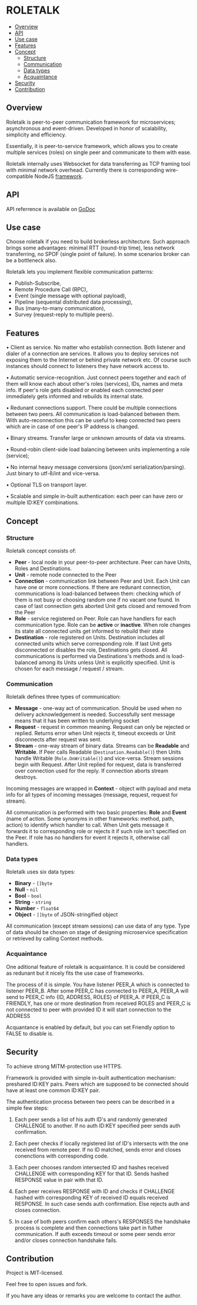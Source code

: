 # ROLETALK

<!-- vscode-markdown-toc -->
* [ Overview](#Overview)
* [ API](#API)
* [ Use case](#Usecase)
* [ Features](#Features)
* [ Concept](#Concept)
	* [ Structure](#Structure)
	* [ Communication](#Communication)
	* [ Data types](#Datatypes)
	* [ Acquaintance](#Acquaintance)
* [ Security](#Security)
* [ Contribution](#Contribution)

<!-- vscode-markdown-toc-config
	numbering=false
	autoSave=true
	/vscode-markdown-toc-config -->
<!-- /vscode-markdown-toc -->

## <a name='Overview'></a> Overview

Roletalk is peer-to-peer communication framework for microservices; asynchronous and event-driven.
Developed in honor of scalability, simplicity and efficiency.

Essentially, it is peer-to-service framework, which allows you to create multiple services (roles) on single peer and communicate to them with ease.

Roletalk internally uses Websocket for data transferring as TCP framing tool with minimal network overhead.
Currently there is corresponding wire-compatible NodeJS [framework](https://github.com/xshkut/roletalk-js).

## <a name='API'></a> API

API referrence is available on [GoDoc](https://godoc.org/github.com/xshkut/roletalk-go)

## <a name='Usecase'></a> Use case

Choose roletalk if you need to build brokerless architecture. Such approach brings some advantages: minimal RTT (round-trip time), less network transferring, no SPOF (single point of failure). In some scenarios broker can be a bottleneck also.

Roletalk lets you implement flexible communication patterns:

- Publish-Subscribe,
- Remote Procedure Call (RPC),
- Event (single message with optional payload),
- Pipeline (sequental distributed data processing),
- Bus (many-to-many communication),
- Survey (request-reply to multiple peers).

## <a name='Features'></a> Features

• Client as service.
No matter who establish connection. Both listener and dialer of a connection are services.
It allows you to deploy services not exposing them to the Internet or behind private network etc.
Of course such instances should connect to listeners they have network access to.

• Automatic service-recognition. Just connect peers together and each of them will know each about other's roles (services), IDs, names and meta info.
If peer's role gets disabled or enabled each connected peer immediately gets informed and rebuilds its internal state.

• Redunant connections support. There could be multiple connections between two peers. All communication is load-balanced between them.
With auto-reconnection this can be useful to keep connected two peers which are in case of one peer's IP address is changed.

• Binary streams. Transfer large or unknown amounts of data via streams.

• Round-robin client-side load balancing between units implementing a role (service);

• No internal heavy message conversions (json/xml serialization/parsing). Just binary to utf-8/int and vice-versa.

• Optional TLS on transport layer.

• Scalable and simple in-built authentication: each peer can have zero or multiple ID:KEY combinations.

## <a name='Concept'></a> Concept

### <a name='Structure'></a> Structure

Roletalk concept consists of:

- <b>Peer</b> - local node in your peer-to-peer architecture. Peer can have Units, Roles and Destinations.
- <b>Unit</b> - remote node connected to the Peer
- <b>Connection</b> - communication link between Peer and Unit. Each Unit can have one or more connections. If there are redunant connection, communications is load-balanced between them: checking which of them is not busy or choosing random one if no vacant one found. In case of last connection gets aborted Unit gets closed and removed from the Peer
- <b>Role</b> - service registered on Peer. Role can have handlers for each communication type. Role can be <b>active</b> or <b>inactive</b>. When role changes its state all connected units get informed to rebuild their state
- <b>Destination</b> - role registered on Units. Destination includes all connected units which serve corresponding role. If last Unit gets disconnected or disables the role, Destinations gets closed.
All communications is performed via Destinations's methods and is load-balanced among its Units unless Unit is explicitly specified. Unit is chosen for each message / request / stream. 

### <a name='Communication'></a> Communication

Roletalk defines three types of communication:

- <b>Message</b> - one-way act of communication. Should be used when no delivery acknowledgement is needed. Successfully sent message means that it has been written to underlying socket
- <b>Request</b> - request in common meaning. Request can only be rejected or replied. Returns error when Unit rejects it, timeout exceeds or Unit disconnects after request was sent.
- <b>Stream</b> - one-way stream of binary data. Streams can be <b>Readable</b> and <b>Writable</b>. If Peer calls Readable (`Destination.Readable()`) then Units handle Writable (`Role.OnWritable()`) and vice-versa. Stream sessions begin with Request. After Unit replied for request, data is transferred over connection used for the reply. If  connection aborts stream destroys.

Incoming messages are wrapped in <b>Context</b> - object with payload and meta info for all types of incoming messages (message, request, request for stream). 

All communication is performed with two basic properties: <b>Role</b> and <b>Event</b> (name of action. Some synonyms in other frameworks: method, path, action) to identify which handler to call.
When Unit gets message it forwards it to corresponding role or rejects it if such role isn't specified on the Peer. If role has no handlers for event it rejects it, otherwise call handlers.

### <a name='Datatypes'></a> Data types

Roletalk uses six data types:

- <b>Binary</b> - `[]byte`
- <b>Null</b> - `nil`
- <b>Bool</b> - `bool`
- <b>String</b> - `string`
- <b>Number</b> - `float64`
- <b>Object</b> - `[]byte` of JSON-stringified object

All communication (except stream sessions) can use data of any type. Type of data should be chosen on stage of designing microservice specification or retrieved by calling Context methods.

### <a name='Acquaintance'></a> Acquaintance

One aditional feature of roletalk is acquaintance. It is could be considered as redunant but it nicely fits the use case of frameworks.

The process of it is simple. You have listener PEER_A which is connected to listener PEER_B. After some PEER_C has connected to PEER_A, PEER_A will send to PEER_C info {ID, ADDRESS, ROLES} of PEER_A. If PEER_C is FRIENDLY, has one or more destination from received ROLES and PEER_C is not connected to peer with provided ID it will start connection to the ADDRESS

Acquantance is enabled by default, but you can set Friendly option to FALSE to disable is.

## <a name='Security'></a> Security

To achieve strong MITM-protection use HTTPS.

Framework is provided with simple in-built authentication mechanism: preshared ID:KEY pairs. Peers which are supposed to be connected should have at least one common ID:KEY pair.

The authentication process between two peers can be described in a simple few steps:

1. Each peer sends a list of his auth ID's and randomly generated CHALLENGE to another. If no auth ID:KEY specified peer sends auth confirmation.

2. Each peer checks if locally registered list of ID's intersects with the one received from remote peer. If no ID matched, sends error and closes conenctions with corresponding code.

3. Each peer chooses random intersected ID and hashes received CHALLENGE with corresponding KEY for that ID. Sends hashed RESPONSE value in pair with that ID.

4. Each peer receives RESPONSE with ID and checks if CHALLENGE hashed with corresponding KEY of received ID equals received RESPONSE. In such case sends auth confirmation. Else rejects auth and closes connection.

5. In case of both peers confirm each others's RESPONSES the handshake process is complete and then connections take part in futher communication. If auth exceeds timeout or some peer sends error and/or closes connection handshake fails.

## <a name='Contribution'></a> Contribution

Project is MIT-licensed. 

Feel free to open issues and fork. 

If you have any ideas or remarks you are welcome to contact the author.
